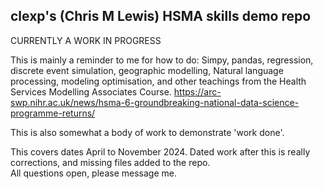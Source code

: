 ## clexp's (Chris M Lewis) HSMA skills demo repo

CURRENTLY A WORK IN PROGRESS

This is mainly a reminder to me for how to do:
Simpy, pandas, regression, discrete event simulation, geographic modelling, Natural language processing, modeling optimisation, and other teachings from the Health Services Modelling Associates Course.
https://arc-swp.nihr.ac.uk/news/hsma-6-groundbreaking-national-data-science-programme-returns/

This is also somewhat a body of work to demonstrate 'work done'.

This covers dates April to November 2024. Dated work after this is really corrections, and missing files added to the repo.  
All questions open, please message me.
